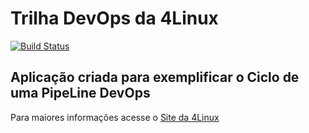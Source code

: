 # Trilha DevOps da 4Linux

<!-- Altere a Flag abaixo com sua URL do Travis -->
[![Build Status](https://travis-ci.org/Gabr1el94/DevOpsLab-HelloWorld.svg?branch=master)](https://travis-ci.org/Gabr1el94/DevOpsLab-HelloWorld)

## Aplicação criada para exemplificar o Ciclo de uma PipeLine DevOps


Para maiores informações acesse o [Site da 4Linux](https://www.4linux.com.br/cursos/devops)
